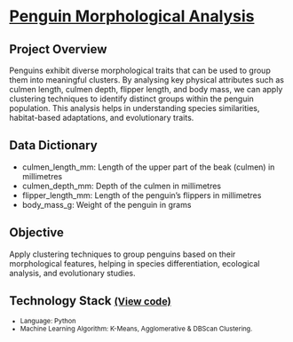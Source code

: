 # [Penguin Morphological Analysis](../c.%20Jupyter%20Notebooks/Penguin%20Morphological%20Analysis.ipynb)

## Project Overview
Penguins exhibit diverse morphological traits that can be used to group them into meaningful clusters. By analysing key 
physical attributes such as culmen length, culmen depth, flipper length, and body mass, we can apply clustering 
techniques to identify distinct groups within the penguin population. This analysis helps in understanding species 
similarities, habitat-based adaptations, and evolutionary traits.

## Data Dictionary
- culmen_length_mm: Length of the upper part of the beak (culmen) in millimetres
- culmen_depth_mm: Depth of the culmen in millimetres
- flipper_length_mm: Length of the penguin’s flippers in millimetres
- body_mass_g: Weight of the penguin in grams

## Objective
Apply clustering techniques to group penguins based on their morphological features, helping in species differentiation, 
ecological analysis, and evolutionary studies.

## Technology Stack <small>[(View code)](../c.%20Jupyter%20Notebooks/Penguin%20Morphological%20Analysis.ipynb)
- Language: Python
- Machine Learning Algorithm: K-Means, Agglomerative & DBScan Clustering.
